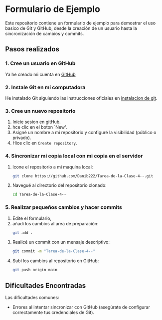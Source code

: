 
# Formulario de Ejemplo

Este repositorio contiene un formulario de ejemplo para demostrar el uso basico de Git y GitHub, desde la creación de un usuario hasta la sincronización de cambios y commits.

## Pasos realizados

### 1. Cree un usuario en GitHub

Ya he creado mi cuenta en [GitHub](https://github.com)

### 2. Instale Git en mi computadora

He instalado Git siguiendo las instrucciones oficiales en [instalacion de git](https://git-scm.com/book/en/v2/Getting-Started-Installing-Git).

### 3. Cree un nuevo repositorio

1. Inicie sesion en gitHub.
2. hce clic en el boton `New'.
3. Asigné un nombre a mi repositorio y configuré la visibilidad (público o privado).
4. Hice clic en `Create repository`.

### 4. Sincronizar mi copia local con mi copia en el servidor

1. lcone el repositorio a mi maquina local:
    ```bash
    git clone https://github.com/Danib222/Tarea-de-la-Clase-4--.git

    ```
2. Navegué al directorio del repositorio clonado:
    ```bash
    cd Tarea-de-la-Clase-4--

    
### 5. Realizar pequeños cambios y hacer commits

1. Edite el formulario,
2. añadi los cambios al area de preparación:
    ```bash
    git add .
    ```
3. Realicé un commit con un mensaje descriptivo:
    ```bash
    git commit -m "Tarea-de-la-Clase-4--"
    ```
4. Subí los cambios al repositorio en GitHub:
    ```bash
    git push origin main
    ```

## Dificultades Encontradas

Las dificultades comunes:

- Errores al intentar sincronizar con GitHub (asegúrate de configurar correctamente tus credenciales de Git).
